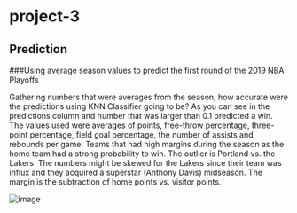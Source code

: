 # project-3

## Prediction

###Using average season values to predict the first round of the 2019 NBA Playoffs

Gathering numbers that were averages from the season, how accurate were the predictions using KNN Classifier going to be?   As you can see in the predictions column and number that was larger than 0.1 predicted a win.  The values used were averages of points, free-throw percentage, three-point percentage, field goal percentage, the number of assists and rebounds per game.  Teams that had high margins during the season as the home team had a strong probability to win.  The outlier is Portland vs. the Lakers.  The numbers might be skewed for the Lakers since their team was influx and they acquired a superstar (Anthony Davis) midseason.   The margin is the subtraction of home points vs. visitor points.

![image](https://github.com/firedynasty/project-3/blob/main/Images/playoffs_prediction_2020.jpg)
